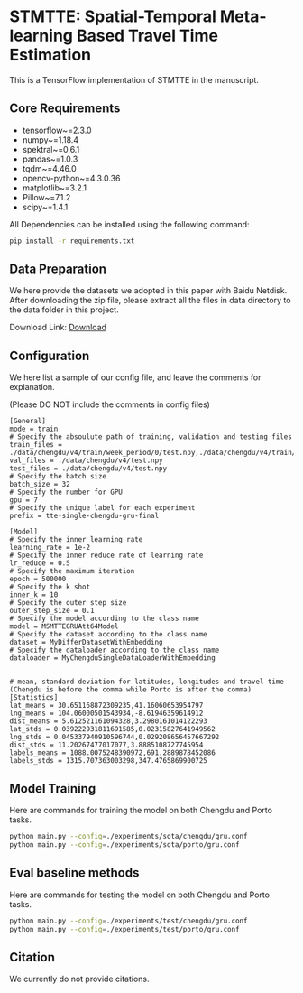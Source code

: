 # STMTTE: Spatial-Temporal Meta-learning Based Travel Time Estimation


This is a TensorFlow implementation of STMTTE in the manuscript.

## Core Requirements
- tensorflow~=2.3.0
- numpy~=1.18.4
- spektral~=0.6.1
- pandas~=1.0.3
- tqdm~=4.46.0
- opencv-python~=4.3.0.36
- matplotlib~=3.2.1
- Pillow~=7.1.2
- scipy~=1.4.1

All Dependencies can be installed using the following command:
```bash
pip install -r requirements.txt
```

## Data Preparation
We here provide the datasets we adopted in this paper with Baidu Netdisk. After downloading the zip file, please extract all the files in data directory to the data folder in this project.

Download Link: <a href="https://drive.google.com/file/d/11xEl6Rkr4hMh3TKaKH129PMDwcl63Xg6/view?usp=sharing">Download</a>

## Configuration

We here list a sample of our config file, and leave the comments for explanation. 

(Please DO NOT include the comments in config files)

```
[General]
mode = train
# Specify the absoulute path of training, validation and testing files
train_files = ./data/chengdu/v4/train/week_period/0/test.npy,./data/chengdu/v4/train/week_period/1/test.npy,./data/chengdu/v4/train/week_period/2/test.npy,./data/chengdu/v4/train/week_period/3/test.npy,./data/chengdu/v4/train/week_period/4/test.npy,./data/chengdu/v4/train/week_period/5/test.npy,./data/chengdu/v4/train/week_period/6/test.npy
val_files = ./data/chengdu/v4/test.npy
test_files = ./data/chengdu/v4/test.npy
# Specify the batch size
batch_size = 32
# Specify the number for GPU
gpu = 7
# Specify the unique label for each experiment
prefix = tte-single-chengdu-gru-final

[Model]
# Specify the inner learning rate
learning_rate = 1e-2
# Specify the inner reduce rate of learning rate
lr_reduce = 0.5
# Specify the maximum iteration
epoch = 500000
# Specify the k shot
inner_k = 10
# Specify the outer step size
outer_step_size = 0.1
# Specify the model according to the class name
model = MSMTTEGRUAtt64Model
# Specify the dataset according to the class name
dataset = MyDifferDatasetWithEmbedding
# Specify the dataloader according to the class name
dataloader = MyChengduSingleDataLoaderWithEmbedding


# mean, standard deviation for latitudes, longitudes and travel time (Chengdu is before the comma while Porto is after the comma)
[Statistics]
lat_means = 30.651168872309235,41.16060653954797
lng_means = 104.06000501543934,-8.61946359614912
dist_means = 5.612521161094328,3.2980161014122293
lat_stds = 0.039222931811691585,0.02315827641949562
lng_stds = 0.045337940910596744,0.029208656457667292
dist_stds = 11.20267477017077,3.8885108727745954
labels_means = 1088.0075248390972,691.2889878452086
labels_stds = 1315.707363003298,347.4765869900725
```

## Model Training

Here are commands for training the model on both Chengdu and Porto tasks. 

```bash
python main.py --config=./experiments/sota/chengdu/gru.conf
python main.py --config=./experiments/sota/porto/gru.conf
```

## Eval baseline methods
Here are commands for testing the model on both Chengdu and Porto tasks. 
```bash
python main.py --config=./experiments/test/chengdu/gru.conf
python main.py --config=./experiments/test/porto/gru.conf
```
## Citation

We currently do not provide citations.